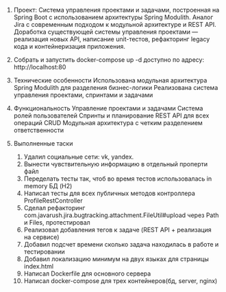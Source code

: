 1. Проект: Система управления проектами и задачами, построенная на Spring Boot с использованием архитектуры Spring Modulith.
   Аналог Jira с современным подходом к модульной архитектуре и REST API. Доработка существующей системы управления проектами — реализация новых API,
   написание unit-тестов, рефакторинг legacy кода и контейнеризация приложения.

2. Собрать и запустить
   docker-compose up -d
   доступно по адресу: http://localhost:80

3. Технические особенности 
   Использована модульная архитектура Spring Modulith для разделения бизнес-логики 
   Реализована система управления проектами, спринтами и задачами

4. Функциональность
   Управление проектами и задачами
   Система ролей пользователей 
   Спринты и планирование
   REST API для всех операций CRUD 
   Модульная архитектура с четким разделением ответственности

5. Выполненные таски
   1) Удалил социальные сети: vk, yandex.
   2) Вынести чувствительную информацию в отдельный проперти файл
   3) Переделать тесты так, чтоб во время тестов использовалась in memory БД (H2)
   4) Написал тесты для всех публичных методов контроллера ProfileRestController
   5) Сделал рефакторинг com.javarush.jira.bugtracking.attachment.FileUtil#upload через Path и Files, протестировал
   6) Реализовал добавления тегов к задаче (REST API + реализация на сервисе)
   7) Добавил подсчет времени сколько задача находилась в работе и тестировании
   8) Добавил локализацию минимум на двух языках для страницы index.html
   9) Написал Dockerfile для основного сервера
   10) Написал docker-compose для трех контейнеров(бд, server, nginx)
   